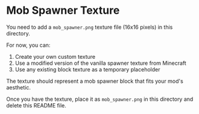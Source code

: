 # Mob Spawner Texture

You need to add a `mob_spawner.png` texture file (16x16 pixels) in this directory.

For now, you can:
1. Create your own custom texture
2. Use a modified version of the vanilla spawner texture from Minecraft
3. Use any existing block texture as a temporary placeholder

The texture should represent a mob spawner block that fits your mod's aesthetic.

Once you have the texture, place it as `mob_spawner.png` in this directory and delete this README file.
